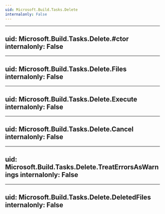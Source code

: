```yaml
---
uid: Microsoft.Build.Tasks.Delete
internalonly: False
---
```


---
uid: Microsoft.Build.Tasks.Delete.#ctor
internalonly: False
---

---
uid: Microsoft.Build.Tasks.Delete.Files
internalonly: False
---

---
uid: Microsoft.Build.Tasks.Delete.Execute
internalonly: False
---

---
uid: Microsoft.Build.Tasks.Delete.Cancel
internalonly: False
---

---
uid: Microsoft.Build.Tasks.Delete.TreatErrorsAsWarnings
internalonly: False
---

---
uid: Microsoft.Build.Tasks.Delete.DeletedFiles
internalonly: False
---
